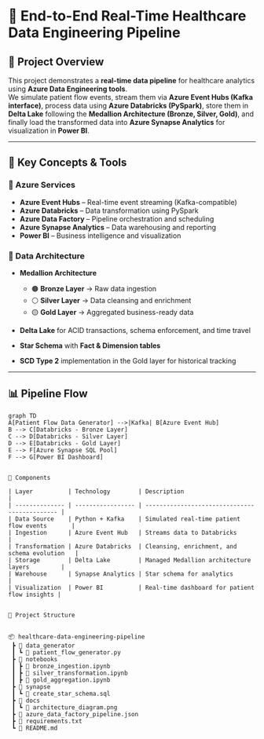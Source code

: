 # 🏥 End-to-End Real-Time Healthcare Data Engineering Pipeline

## 🚀 Project Overview
This project demonstrates a **real-time data pipeline** for healthcare analytics using **Azure Data Engineering tools**.  
We simulate patient flow events, stream them via **Azure Event Hubs (Kafka interface)**, process data using **Azure Databricks (PySpark)**, store them in **Delta Lake** following the **Medallion Architecture (Bronze, Silver, Gold)**, and finally load the transformed data into **Azure Synapse Analytics** for visualization in **Power BI**.

---

## 🧠 Key Concepts & Tools

### 🔹 Azure Services
- **Azure Event Hubs** – Real-time event streaming (Kafka-compatible)
- **Azure Databricks** – Data transformation using PySpark
- **Azure Data Factory** – Pipeline orchestration and scheduling
- **Azure Synapse Analytics** – Data warehousing and reporting
- **Power BI** – Business intelligence and visualization

### 🔹 Data Architecture
- **Medallion Architecture**
  - 🟤 **Bronze Layer** → Raw data ingestion  
  - ⚪ **Silver Layer** → Data cleansing and enrichment  
  - 🟡 **Gold Layer** → Aggregated business-ready data

- **Delta Lake** for ACID transactions, schema enforcement, and time travel  
- **Star Schema** with **Fact & Dimension tables**  
- **SCD Type 2** implementation in the Gold layer for historical tracking

---

## 📊 Pipeline Flow

```mermaid
graph TD
A[Patient Flow Data Generator] -->|Kafka| B[Azure Event Hub]
B --> C[Databricks - Bronze Layer]
C --> D[Databricks - Silver Layer]
D --> E[Databricks - Gold Layer]
E --> F[Azure Synapse SQL Pool]
F --> G[Power BI Dashboard]


🧩 Components

| Layer          | Technology        | Description                                   |
| -------------- | ----------------- | --------------------------------------------- |
| Data Source    | Python + Kafka    | Simulated real-time patient flow events       |
| Ingestion      | Azure Event Hub   | Streams data to Databricks                    |
| Transformation | Azure Databricks  | Cleansing, enrichment, and schema evolution   |
| Storage        | Delta Lake        | Managed Medallion architecture layers         |
| Warehouse      | Synapse Analytics | Star schema for analytics                     |
| Visualization  | Power BI          | Real-time dashboard for patient flow insights |


📂 Project Structure


📦 healthcare-data-engineering-pipeline
 ┣ 📁 data_generator
 ┃ ┗ 📜 patient_flow_generator.py
 ┣ 📁 notebooks
 ┃ ┣ 📜 bronze_ingestion.ipynb
 ┃ ┣ 📜 silver_transformation.ipynb
 ┃ ┣ 📜 gold_aggregation.ipynb
 ┣ 📁 synapse
 ┃ ┗ 📜 create_star_schema.sql
 ┣ 📁 docs
 ┃ ┗ 📜 architecture_diagram.png
 ┣ 📜 azure_data_factory_pipeline.json
 ┣ 📜 requirements.txt
 ┗ 📜 README.md
